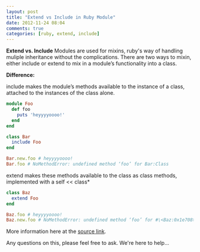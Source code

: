 ```yaml
---
layout: post
title: "Extend vs Include in Ruby Module"
date: 2012-11-24 08:04
comments: true
categories: [ruby, extend, include]
---
```


**Extend vs. Include**
Modules are used for mixins, ruby's way of handling muliple inheritance without the complications. 
There are two ways to mixin, either include or extend to mix in a module’s functionality into a class. 

**Difference:**


include makes the module’s methods available to the instance of a class,
attached to the instances of the class alone.

```ruby
module Foo
  def foo
    puts 'heyyyyoooo!'
  end
end

class Bar
  include Foo
end

Bar.new.foo # heyyyyoooo!
Bar.foo # NoMethodError: undefined method ‘foo’ for Bar:Class
```

extend makes these methods available to the class as class methods, implemented
with a self \<\< class*

```ruby
class Baz
  extend Foo
end

Baz.foo # heyyyyoooo!
Baz.new.foo # NoMethodError: undefined method ‘foo’ for #\<Baz:0x1e708>

```


More information here at the [source link](http://railstips.org/blog/archives/2009/05/15/include-vs-extend-in-ruby/).

Any questions on this, please feel free to ask. We're here to help...
